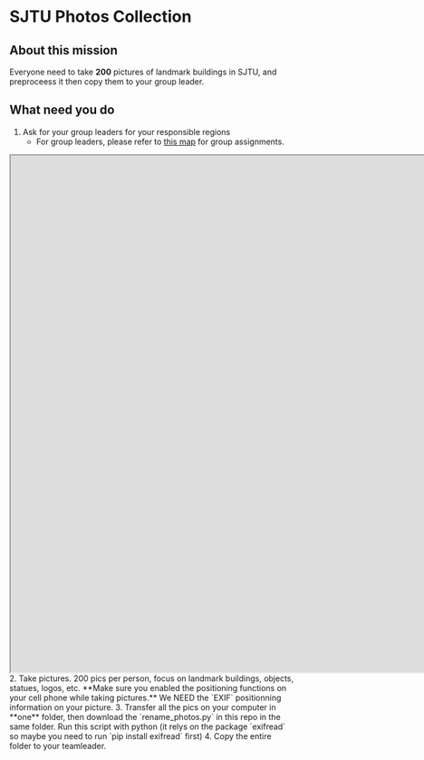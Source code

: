 # SJTU Photos Collection
## About this mission
Everyone need to take **200** pictures of landmark buildings in SJTU, and preproceess it then copy them to your group leader.
## What need you do
1. Ask for your group leaders for your responsible regions
    - For group leaders, please refer to [this map](http://www.ldmap.net/map.html?id=af4c396e-c313-45ae-9c93-d30980e1dfe0) for group assignments.
<iframe src="http://www.ldmap.net/map.html?id=af4c396e-c313-45ae-9c93-d30980e1dfe0&iframe=true"  height="912"   width="1920"></iframe>
2. Take pictures. 200 pics per person, focus on landmark buildings, objects, statues, logos, etc. **Make sure you enabled the positioning functions on your cell phone while taking pictures.** We NEED the `EXIF` positionning information on your picture.
3. Transfer all the pics on your computer in **one** folder, then download the `rename_photos.py` in this repo in the same folder. Run this script with python (it relys on the package `exifread` so maybe you need to run `pip install exifread` first)
4. Copy the entire folder to your teamleader.
